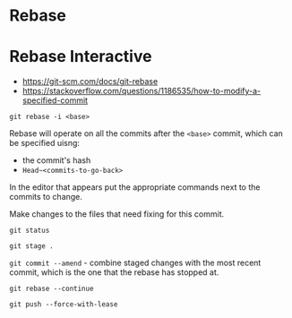 # Rebase

# Rebase Interactive

- https://git-scm.com/docs/git-rebase
- https://stackoverflow.com/questions/1186535/how-to-modify-a-specified-commit

`git rebase -i <base>`

Rebase will operate on all the commits after the `<base>` commit, which can be specified uisng:
- the commit's hash
- `Head~<commits-to-go-back>`

In the editor that appears put the appropriate commands next to the commits to change.

Make changes to the files that need fixing for this commit.

`git status`

`git stage .`

`git commit --amend` - combine staged changes with the most recent commit, which is the one that the rebase has stopped at.

`git rebase --continue`

`git push --force-with-lease`
